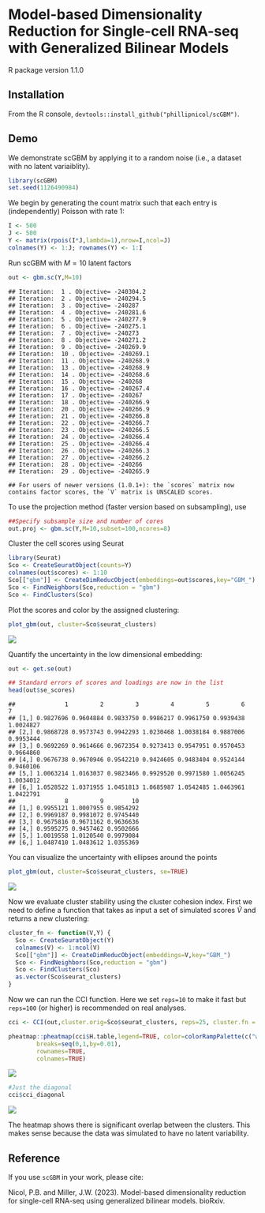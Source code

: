 Model-based Dimensionality Reduction for Single-cell RNA-seq with
Generalized Bilinear Models
================
R package version 1.1.0

## Installation

From the R console, `devtools::install_github("phillipnicol/scGBM")`.

## Demo

We demonstrate scGBM by applying it to a random noise (i.e., a dataset
with no latent variaiblity).

``` r
library(scGBM)
set.seed(1126490984)
```

We begin by generating the count matrix such that each entry is
(independently) Poisson with rate 1:

``` r
I <- 500
J <- 500
Y <- matrix(rpois(I*J,lambda=1),nrow=I,ncol=J)
colnames(Y) <- 1:J; rownames(Y) <- 1:I
```

Run scGBM with $M = 10$ latent factors

``` r
out <- gbm.sc(Y,M=10)
```

    ## Iteration:  1 . Objective= -240304.2 
    ## Iteration:  2 . Objective= -240294.5 
    ## Iteration:  3 . Objective= -240287 
    ## Iteration:  4 . Objective= -240281.6 
    ## Iteration:  5 . Objective= -240277.9 
    ## Iteration:  6 . Objective= -240275.1 
    ## Iteration:  7 . Objective= -240273 
    ## Iteration:  8 . Objective= -240271.2 
    ## Iteration:  9 . Objective= -240269.9 
    ## Iteration:  10 . Objective= -240269.1 
    ## Iteration:  11 . Objective= -240268.9 
    ## Iteration:  13 . Objective= -240268.9 
    ## Iteration:  14 . Objective= -240268.6 
    ## Iteration:  15 . Objective= -240268 
    ## Iteration:  16 . Objective= -240267.4 
    ## Iteration:  17 . Objective= -240267 
    ## Iteration:  18 . Objective= -240266.9 
    ## Iteration:  20 . Objective= -240266.9 
    ## Iteration:  21 . Objective= -240266.8 
    ## Iteration:  22 . Objective= -240266.7 
    ## Iteration:  23 . Objective= -240266.5 
    ## Iteration:  24 . Objective= -240266.4 
    ## Iteration:  25 . Objective= -240266.4 
    ## Iteration:  26 . Objective= -240266.3 
    ## Iteration:  27 . Objective= -240266.2 
    ## Iteration:  28 . Objective= -240266 
    ## Iteration:  29 . Objective= -240265.9

    ## For users of newer versions (1.0.1+): the `scores` matrix now contains factor scores, the `V` matrix is UNSCALED scores.

To use the projection method (faster version based on subsampling), use

``` r
##Specify subsample size and number of cores
out.proj <- gbm.sc(Y,M=10,subset=100,ncores=8) 
```

Cluster the cell scores using Seurat

``` r
library(Seurat)
Sco <- CreateSeuratObject(counts=Y)
colnames(out$scores) <- 1:10
Sco[["gbm"]] <- CreateDimReducObject(embeddings=out$scores,key="GBM_")
Sco <- FindNeighbors(Sco,reduction = "gbm")
Sco <- FindClusters(Sco)
```

Plot the scores and color by the assigned clustering:

``` r
plot_gbm(out, cluster=Sco$seurat_clusters)
```

![](README_files/figure-gfm/unnamed-chunk-6-1.png)<!-- -->

Quantify the uncertainty in the low dimensional embedding:

``` r
out <- get.se(out)

## Standard errors of scores and loadings are now in the list
head(out$se_scores) 
```

    ##              1         2         3         4         5         6         7
    ## [1,] 0.9827696 0.9604884 0.9833750 0.9986217 0.9961750 0.9939438 1.0024827
    ## [2,] 0.9868728 0.9573743 0.9942293 1.0230468 1.0038184 0.9887006 0.9953444
    ## [3,] 0.9692269 0.9614666 0.9672354 0.9273413 0.9547951 0.9570453 0.9664860
    ## [4,] 0.9676738 0.9670946 0.9542210 0.9424605 0.9483404 0.9524144 0.9460106
    ## [5,] 1.0063214 1.0163037 0.9823466 0.9929520 0.9971580 1.0056245 1.0034012
    ## [6,] 1.0528522 1.0371955 1.0451813 1.0685987 1.0542485 1.0463961 1.0422791
    ##              8         9        10
    ## [1,] 0.9955121 1.0007955 0.9854292
    ## [2,] 0.9969187 0.9981072 0.9745440
    ## [3,] 0.9675816 0.9671162 0.9636636
    ## [4,] 0.9595275 0.9457462 0.9502666
    ## [5,] 1.0019558 1.0120540 0.9979084
    ## [6,] 1.0487410 1.0483612 1.0355369

You can visualize the uncertainty with ellipses around the points

``` r
plot_gbm(out, cluster=Sco$seurat_clusters, se=TRUE)
```

![](README_files/figure-gfm/unnamed-chunk-8-1.png)<!-- -->

Now we evaluate cluster stability using the cluster cohesion index.
First we need to define a function that takes as input a set of
simulated scores $\tilde{V}$ and returns a new clustering:

``` r
cluster_fn <- function(V,Y) {
  Sco <- CreateSeuratObject(Y)
  colnames(V) <- 1:ncol(V)
  Sco[["gbm"]] <- CreateDimReducObject(embeddings=V,key="GBM_")
  Sco <- FindNeighbors(Sco,reduction = "gbm")
  Sco <- FindClusters(Sco)
  as.vector(Sco$seurat_clusters)
}
```

Now we can run the CCI function. Here we set `reps=10` to make it fast
but `reps=100` (or higher) is recommended on real analyses.

``` r
cci <- CCI(out,cluster.orig=Sco$seurat_clusters, reps=25, cluster.fn = cluster_fn, Y=Y)
```

``` r
pheatmap::pheatmap(cci$H.table,legend=TRUE, color=colorRampPalette(c("white","red"))(100),
        breaks=seq(0,1,by=0.01),
        rownames=TRUE,
        colnames=TRUE)
```

![](README_files/figure-gfm/unnamed-chunk-12-1.png)<!-- -->

``` r
#Just the diagonal
cci$cci_diagonal
```

![](README_files/figure-gfm/unnamed-chunk-12-2.png)<!-- -->

The heatmap shows there is significant overlap between the clusters.
This makes sense because the data was simulated to have no latent
variability.

## Reference

If you use `scGBM` in your work, please cite:

Nicol, P.B. and Miller, J.W. (2023). Model-based dimensionality
reduction for single-cell RNA-seq using generalized bilinear models.
bioRxiv.
